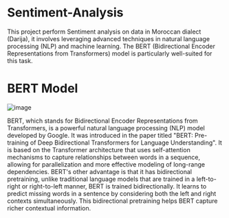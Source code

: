 # Sentiment-Analysis
This project perform Sentiment analysis on data in Moroccan dialect (Darija), it involves leveraging advanced techniques in natural language processing (NLP) and machine learning. The BERT (Bidirectional Encoder Representations from Transformers) model is particularly well-suited for this task.

# BERT Model
![image](https://github.com/boukhdimiMeryem/Sentiment-Analysis/assets/93484500/9cd7d09f-1ec0-48ab-a3a9-678c42e07b9d)

BERT, which stands for Bidirectional Encoder Representations from Transformers, is a powerful natural language processing (NLP) model developed by Google. It was introduced in the paper titled "BERT: Pre-training of Deep Bidirectional Transformers for Language Understanding".
It is based on the Transformer architecture that uses self-attention mechanisms to capture relationships between words in a sequence, allowing for parallelization and more effective modeling of long-range dependencies.
BERT's other advantage is that it has bidirectional pretraining, unlike traditional language models that are trained in a left-to-right or right-to-left manner, BERT is trained bidirectionally. It learns to predict missing words in a sentence by considering both the left and right contexts simultaneously. This bidirectional pretraining helps BERT capture richer contextual information.
